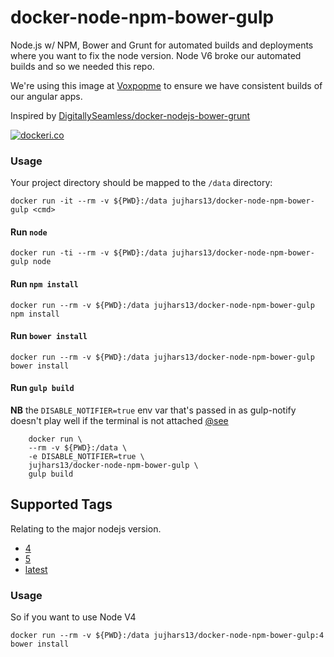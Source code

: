 # docker-node-npm-bower-gulp
Node.js w/ NPM, Bower and Grunt for automated builds and deployments where you want to fix the node version.  Node V6 broke our automated builds and so we needed this repo.

We're using this image at [Voxpopme](https://www.voxpopme.com) to ensure we have consistent builds of our angular apps.

Inspired by [DigitallySeamless/docker-nodejs-bower-grunt](https://github.com/DigitallySeamless/docker-nodejs-bower-grunt/)

[![dockeri.co](http://dockeri.co/image/jujhars13/docker-node-npm-bower-gulp)](https://hub.docker.com/r/jujhars13/docker-node-npm-bower-gulp/)


### Usage
Your project directory should be mapped to the `/data` directory:

    docker run -it --rm -v ${PWD}:/data jujhars13/docker-node-npm-bower-gulp <cmd>

#### Run `node`

    docker run -ti --rm -v ${PWD}:/data jujhars13/docker-node-npm-bower-gulp node

#### Run `npm install`

    docker run --rm -v ${PWD}:/data jujhars13/docker-node-npm-bower-gulp npm install

#### Run `bower install `

    docker run --rm -v ${PWD}:/data jujhars13/docker-node-npm-bower-gulp bower install

#### Run `gulp build`
**NB** the `DISABLE_NOTIFIER=true` env var that's passed in as gulp-notify doesn't play well if the terminal is not attached [@see](https://github.com/mikaelbr/gulp-notify)

```
    docker run \
    --rm -v ${PWD}:/data \
    -e DISABLE_NOTIFIER=true \
    jujhars13/docker-node-npm-bower-gulp \
    gulp build
```

## Supported Tags
Relating to the major nodejs version.

- [4](https://github.com/jujhars13/docker-node-npm-bower-gulp/blob/4/Dockerfile)
- [5](https://github.com/jujhars13/docker-node-npm-bower-gulp/blob/5/Dockerfile)
- [latest](https://github.com/jujhars13/docker-node-npm-bower-gulp/blob/master/Dockerfile)

### Usage
So if you want to use Node V4

    docker run --rm -v ${PWD}:/data jujhars13/docker-node-npm-bower-gulp:4 bower install
